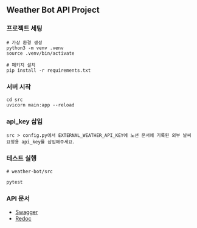 ## Weather Bot API Project

### 프로젝트 세팅
```
# 가상 환경 생성
python3 -m venv .venv
source .venv/bin/activate

# 패키지 설치
pip install -r requirements.txt
```

### 서버 시작
```
cd src
uvicorn main:app --reload
```

### api_key 삽입
```
src > config.py에서 EXTERNAL_WEATHER_API_KEY에 노션 문서에 기록된 외부 날씨 요청용 api_key를 삽입해주세요.
```

### 테스트 실행
```
# weather-bot/src

pytest
```

### API 문서
- [Swagger](http://127.0.0.1:8000/docs)
- [Redoc](http://127.0.0.1:8000/redoc)
